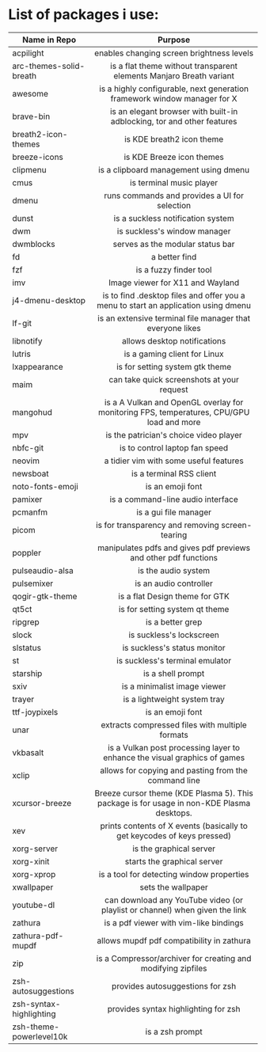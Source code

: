 # List of packages i use:

Name in Repo    |   Purpose
-------------   |  :-------------:
acpilight  |  enables changing screen brightness levels
arc-themes-solid-breath  | is a flat theme without transparent elements Manjaro Breath variant
awesome  |  is a highly configurable, next generation framework window manager for X
brave-bin  |  is an elegant browser with built-in adblocking, tor and other features
breath2-icon-themes  |  is KDE breath2 icon theme
breeze-icons  |  is KDE Breeze icon themes
clipmenu  |  is a clipboard management using dmenu
cmus  | is terminal music player
dmenu  |  runs commands and provides a UI for selection
dunst           |  is a suckless notification system
dwm |  is suckless's window manager
dwmblocks  |  serves as the modular status bar
fd  |  a better find
fzf  |  is a fuzzy finder tool
imv  | Image viewer for X11 and Wayland
j4-dmenu-desktop  |  is to find .desktop files and offer you a menu to start an application using dmenu
lf-git          |  is an extensive terminal file manager that everyone likes
libnotify       |  allows desktop notifications
lutris  |  is a gaming client for Linux
lxappearance  |  is for setting system gtk theme
maim  |  can take quick screenshots at your request
mangohud  |  is a A Vulkan and OpenGL overlay for monitoring FPS, temperatures, CPU/GPU load and more
mpv  |  is the patrician's choice video player
nbfc-git  |  is to control laptop fan speed
neovim  |  a tidier vim with some useful features
newsboat  |  is a terminal RSS client
noto-fonts-emoji  |  is an emoji font
pamixer  |  is a command-line audio interface
pcmanfm  |  is a gui file manager
picom           |  is for transparency and removing screen-tearing
poppler  |  manipulates pdfs and gives pdf previews and other pdf functions
pulseaudio-alsa  |  is the audio system
pulsemixer  |  is an audio controller
qogir-gtk-theme  |  is a flat Design theme for GTK
qt5ct  |  is for setting system qt theme
ripgrep  |  is a better grep
slock  |  is suckless's lockscreen
slstatus  |  is suckless's status monitor
st  |  is suckless's terminal emulator
starship  |  is a shell prompt
sxiv            |  is a minimalist image viewer
trayer  |  is a lightweight system tray
ttf-joypixels  |  is an emoji font
unar  |  extracts compressed files with multiple formats
vkbasalt  |  is a Vulkan post processing layer to enhance the visual graphics of games
xclip  |  allows for copying and pasting from the command line
xcursor-breeze  |  Breeze cursor theme (KDE Plasma 5). This package is for usage in non-KDE Plasma desktops.
xev  |  prints contents of X events (basically to get keycodes of keys pressed)
xorg-server     |  is the graphical server
xorg-xinit      |  starts the graphical server
xorg-xprop      |  is a tool for detecting window properties
xwallpaper      |  sets the wallpaper
youtube-dl  |  can download any YouTube video (or playlist or channel) when given the link
zathura  |  is a pdf viewer with vim-like bindings
zathura-pdf-mupdf  |  allows mupdf pdf compatibility in zathura
zip  |  is a Compressor/archiver for creating and modifying zipfiles
zsh-autosuggestions  |  provides autosuggestions for zsh
zsh-syntax-highlighting  |  provides syntax highlighting for zsh
zsh-theme-powerlevel10k  |  is a zsh prompt
